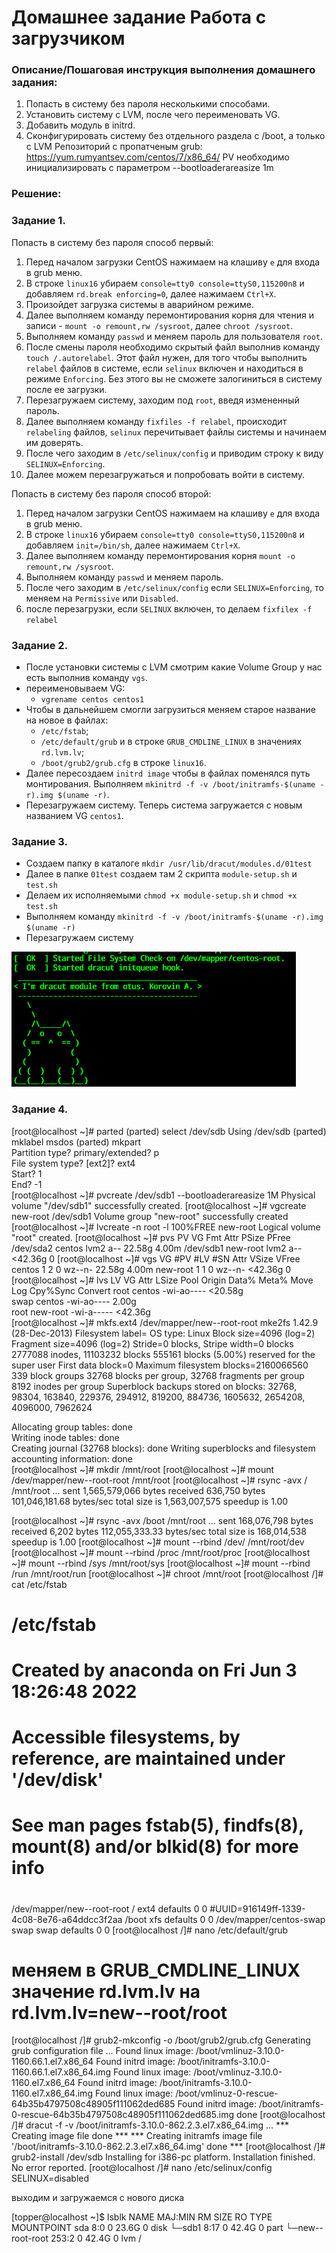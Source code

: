 # Домашнее задание Работа с загрузчиком

### Описание/Пошаговая инструкция выполнения домашнего задания:
1. Попасть в систему без пароля несколькими способами.
2. Установить систему с LVM, после чего переименовать VG.
3. Добавить модуль в initrd. 
4. Сконфигурировать систему без отдельного раздела с /boot, 
а только с LVM Репозиторий с пропатченым grub: https://yum.rumyantsev.com/centos/7/x86_64/ PV 
необходимо инициализировать с параметром --bootloaderareasize 1m

### Решение:
### Задание 1.

Попасть в систему без пароля способ первый:
1. Перед началом загрузки CentOS нажимаем на клашиву ```e``` для входа в grub меню.
2. В строке ```linux16``` убираем ```console=tty0 console=ttyS0,115200n8``` и добавляем ```rd.break enforcing=0```, далее нажимаем ```Ctrl+X```.
3. Произойдет загрузка системы в аварийном режиме.
4. Далее выполняем команду перемонтирования корня для чтения и записи - ```mount -o remount,rw /sysroot```, далее ```chroot /sysroot```.
5. Выполняем команду ```passwd``` и меняем пароль для пользователя ```root```.
6. После смены пароля необходимо скрытый файл выполнив команду ```touch /.autorelabel```. Этот файл нужен, для того чтобы выполнить ```relabel``` файлов в системе, 
если ```selinux``` включен и находиться в режиме ```Enforcing```. Без этого вы не сможете залогиниться в систему после ее загрузки.
7. Перезагружаем систему, заходим под ```root```, введя измененный пароль.
8. Далее выполняем команду ```fixfiles -f relabel```, происходит ```relabeling``` файлов, ```selinux``` перечитывает файлы системы и начинаем им доверять.
9. После чего заходим в ```/etc/selinux/config``` и приводим строку к виду ```SELINUX=Enforcing```.
10. Далее можем перезагружаться и попробовать войти в систему.

Попасть в систему без пароля способ второй:
1. Перед началом загрузки CentOS нажимаем на клашиву ```e``` для входа в grub меню.
2. В строке ```linux16``` убираем ```console=tty0 console=ttyS0,115200n8``` и добавляем ```init=/bin/sh```, далее нажимаем ```Ctrl+X```.
3. Далее выполняем команду перемонтирования корня ```mount -o remount,rw /sysroot```.
4. Выполняем команду ```passwd``` и меняем пароль.
5. После чего заходим в ```/etc/selinux/config``` если ```SELINUX=Enforcing```, то меняем на ```Permissive``` или ```Disabled```.
6. после перезагрузки, если ```SELINUX``` включен, то делаем ```fixfilex -f relabel```

### Задание 2.
* После установки системы с LVM смотрим какие Volume Group у нас есть выполнив команду ```vgs```.
* переименовываем VG:
  * ```vgrename centos centos1```
* Чтобы в дальнейшем смогли загрузиться меняем старое название на новое в файлах:
  *  ```/etc/fstab```;
  *  ```/etc/default/grub``` и в строке ```GRUB_CMDLINE_LINUX``` в значениях ```rd.lvm.lv```;
  *  ```/boot/grub2/grub.cfg``` в строке ```linux16```.
* Далее пересоздаем ```initrd image``` чтобы в файлах поменялся путь монтирования. Выполняем ```mkinitrd -f -v /boot/initramfs-$(uname -r).img $(uname -r)```.
* Перезагружаем систему. Теперь система загружается с новым названием VG ```centos1```.

### Задание 3.
*  Создаем папку в каталоге ```mkdir /usr/lib/dracut/modules.d/01test```
*  Далее в папке ```01test``` создаем там 2 скрипта ```module-setup.sh``` и ```test.sh```
*  Делаем их исполняемыми ```chmod +x module-setup.sh``` и ```chmod +x test.sh```
*  Выполняем команду ```mkinitrd -f -v /boot/initramfs-$(uname -r).img $(uname -r)```
*  Перезагружаем систему

![](https://github.com/Topper-crypto/otus/blob/main/boot/dracut.png)

### Задание 4.

[root@localhost ~]# parted
(parted) select /dev/sdb
Using /dev/sdb
(parted) mklabel msdos
(parted) mkpart                                                           
Partition type?  primary/extended? p                                      
File system type?  [ext2]? ext4                                           
Start? 1                                                                  
End? -1  
[root@localhost ~]# pvcreate /dev/sdb1 --bootloaderareasize 1M
  Physical volume "/dev/sdb1" successfully created.
[root@localhost ~]# vgcreate new-root /dev/sdb1
  Volume group "new-root" successfully created
[root@localhost ~]# lvcreate -n root -l 100%FREE new-root
  Logical volume "root" created.
[root@localhost ~]# pvs
  PV         VG       Fmt  Attr PSize   PFree
  /dev/sda2  centos   lvm2 a--   22.58g 4.00m
  /dev/sdb1  new-root lvm2 a--  <42.36g    0 
[root@localhost ~]# vgs
  VG       #PV #LV #SN Attr   VSize   VFree
  centos     1   2   0 wz--n-  22.58g 4.00m
  new-root   1   1   0 wz--n- <42.36g    0   
 [root@localhost ~]# lvs
  LV   VG       Attr       LSize   Pool Origin Data%  Meta%  Move Log Cpy%Sync Convert
  root centos   -wi-ao---- <20.58g                                                    
  swap centos   -wi-ao----   2.00g                                                    
  root new-root -wi-a----- <42.36g    
[root@localhost ~]# mkfs.ext4 /dev/mapper/new--root-root 
mke2fs 1.42.9 (28-Dec-2013)
Filesystem label=
OS type: Linux
Block size=4096 (log=2)
Fragment size=4096 (log=2)
Stride=0 blocks, Stripe width=0 blocks
2777088 inodes, 11103232 blocks
555161 blocks (5.00%) reserved for the super user
First data block=0
Maximum filesystem blocks=2160066560
339 block groups
32768 blocks per group, 32768 fragments per group
8192 inodes per group
Superblock backups stored on blocks: 
        32768, 98304, 163840, 229376, 294912, 819200, 884736, 1605632, 2654208, 
        4096000, 7962624

Allocating group tables: done                            
Writing inode tables: done                            
Creating journal (32768 blocks): done
Writing superblocks and filesystem accounting information: done  
[root@localhost ~]# mkdir /mnt/root
[root@localhost ~]# mount /dev/mapper/new--root-root /mnt/root
[root@localhost ~]# rsync -avx / /mnt/root
...
sent 1,565,579,066 bytes  received 636,750 bytes  101,046,181.68 bytes/sec
total size is 1,563,007,575  speedup is 1.00

[root@localhost ~]# rsync -avx /boot /mnt/root
...
sent 168,076,798 bytes  received 6,202 bytes  112,055,333.33 bytes/sec
total size is 168,014,538  speedup is 1.00
[root@localhost ~]# mount --rbind /dev/ /mnt/root/dev
[root@localhost ~]# mount --rbind /proc /mnt/root/proc
[root@localhost ~]# mount --rbind /sys /mnt/root/sys
[root@localhost ~]# mount --rbind /run /mnt/root/run
[root@localhost ~]# chroot /mnt/root
[root@localhost /]# cat /etc/fstab

#
# /etc/fstab
# Created by anaconda on Fri Jun  3 18:26:48 2022
#
# Accessible filesystems, by reference, are maintained under '/dev/disk'
# See man pages fstab(5), findfs(8), mount(8) and/or blkid(8) for more info
#
/dev/mapper/new--root-root /                       ext4     defaults        0 0
#UUID=916149ff-1339-4c08-8e76-a64ddcc3f2aa /boot                   xfs     defaults        0 0
/dev/mapper/centos-swap swap                    swap    defaults        0 0
[root@localhost /]# nano /etc/default/grub 
# меняем в GRUB_CMDLINE_LINUX значение rd.lvm.lv на rd.lvm.lv=new--root/root
[root@localhost /]# grub2-mkconfig -o /boot/grub2/grub.cfg
Generating grub configuration file ...
Found linux image: /boot/vmlinuz-3.10.0-1160.66.1.el7.x86_64
Found initrd image: /boot/initramfs-3.10.0-1160.66.1.el7.x86_64.img
Found linux image: /boot/vmlinuz-3.10.0-1160.el7.x86_64
Found initrd image: /boot/initramfs-3.10.0-1160.el7.x86_64.img
Found linux image: /boot/vmlinuz-0-rescue-64b35b4797508c48905f111062ded685
Found initrd image: /boot/initramfs-0-rescue-64b35b4797508c48905f111062ded685.img
done
[root@localhost /]# dracut -f -v /boot/initramfs-3.10.0-862.2.3.el7.x86_64.img
...
*** Creating image file done ***
*** Creating initramfs image file '/boot/initramfs-3.10.0-862.2.3.el7.x86_64.img' done ***
[root@localhost /]# grub2-install /dev/sdb
Installing for i386-pc platform.
Installation finished. No error reported.
[root@localhost /]# nano /etc/selinux/config
SELINUX=disabled

выходим и загружаемся с нового диска

[topper@localhost ~]$ lsblk
NAME               MAJ:MIN RM  SIZE RO TYPE MOUNTPOINT
sda                  8:0    0 23.6G  0 disk 
└─sdb1               8:17   0 42.4G  0 part 
  └─new--root-root 253:2    0 42.4G  0 lvm  /
